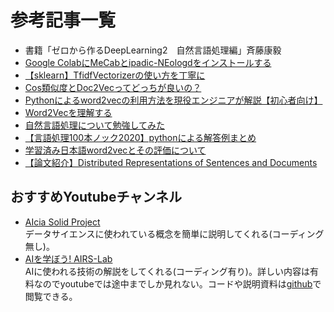 # 参考記事一覧

- 書籍「ゼロから作るDeepLearning2　自然言語処理編」斉藤康毅  
- [Google ColabにMeCabとipadic-NEologdをインストールする](https://qiita.com/jun40vn/items/78e33e29dce3d50c2df1)
- [【sklearn】TfidfVectorizerの使い方を丁寧に](https://gotutiyan.hatenablog.com/entry/2020/09/10/181919)  
- [Cos類似度とDoc2Vecってどっちが良いの？](https://qiita.com/enta0701/items/87cbe783aeb44ddf41ce) 
- [Pythonによるword2vecの利用方法を現役エンジニアが解説【初心者向け】](https://techacademy.jp/magazine/30591) 
- [Word2Vecを理解する](https://qiita.com/g-k/items/69afa87c73654af49d36)  
- [自然言語処理について勉強してみた](https://www.nogawanogawa.com/entry/NLP_basis)  
- [【言語処理100本ノック2020】pythonによる解答例まとめ](https://qiita.com/yamaru/items/0cac24710626333bd693) 
- [学習済み日本語word2vecとその評価について](https://blog.hoxo-m.com/entry/2020/02/20/090000) 
- [【論文紹介】Distributed Representations of Sentences and Documents ](https://www.slideshare.net/TomofumiYoshida2/distributed-representations-of-sentences-and-documents-70011001)

## おすすめYoutubeチャンネル
- [AIcia Solid Project](https://www.youtube.com/channel/UC2lJYodMaAfFeFQrGUwhlaQ)  
データサイエンスに使われている概念を簡単に説明してくれる(コーディング無し)。
- [AIを学ぼう! AIRS-Lab](https://www.youtube.com/channel/UCT_HwlT8bgYrpKrEvw0jH7Q)  
AIに使われる技術の解説をしてくれる(コーディング有り)。詳しい内容は有料なのでyoutubeでは途中までしか見れない。コードや説明資料は[github](https://github.com/yukinaga/minnano_ai)で閲覧できる。

